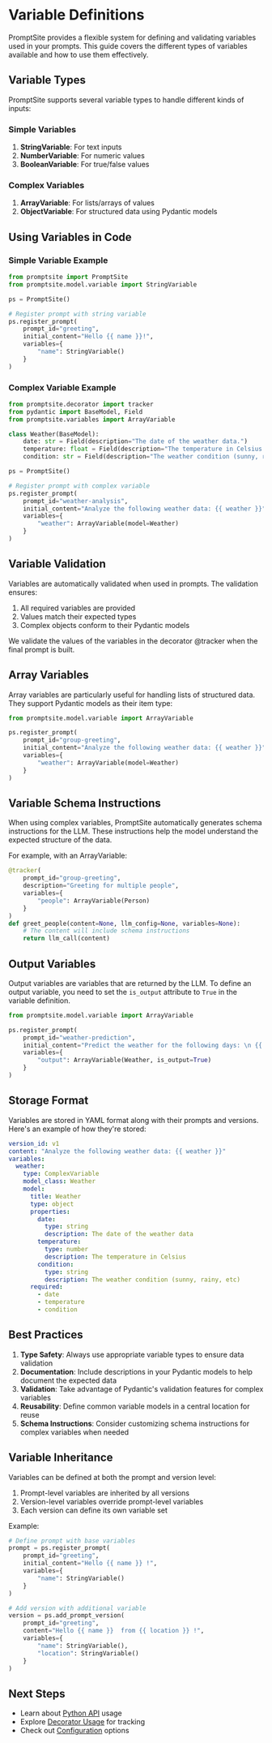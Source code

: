 # Variable Definitions

PromptSite provides a flexible system for defining and validating variables used in your prompts. This guide covers the different types of variables available and how to use them effectively.

## Variable Types

PromptSite supports several variable types to handle different kinds of inputs:

### Simple Variables

1. **StringVariable**: For text inputs
2. **NumberVariable**: For numeric values
3. **BooleanVariable**: For true/false values

### Complex Variables

1. **ArrayVariable**: For lists/arrays of values
2. **ObjectVariable**: For structured data using Pydantic models

## Using Variables in Code

### Simple Variable Example

```python
from promptsite import PromptSite
from promptsite.model.variable import StringVariable

ps = PromptSite()

# Register prompt with string variable
ps.register_prompt(
    prompt_id="greeting",
    initial_content="Hello {{ name }}!",
    variables={
        "name": StringVariable()
    }
)
```

### Complex Variable Example

```python
from promptsite.decorator import tracker
from pydantic import BaseModel, Field
from promptsite.variables import ArrayVariable

class Weather(BaseModel):
    date: str = Field(description="The date of the weather data.")
    temperature: float = Field(description="The temperature in Celsius.")
    condition: str = Field(description="The weather condition (sunny, rainy, etc).")

ps = PromptSite()

# Register prompt with complex variable
ps.register_prompt(
    prompt_id="weather-analysis",
    initial_content="Analyze the following weather data: {{ weather }}",
    variables={
        "weather": ArrayVariable(model=Weather)
    }
)
```

## Variable Validation

Variables are automatically validated when used in prompts. The validation ensures:

1. All required variables are provided
2. Values match their expected types
3. Complex objects conform to their Pydantic models

We validate the values of the variables in the decorator @tracker when the final prompt is built.

## Array Variables

Array variables are particularly useful for handling lists of structured data. They support Pydantic models as their item type:

```python
from promptsite.model.variable import ArrayVariable

ps.register_prompt(
    prompt_id="group-greeting",
    initial_content="Analyze the following weather data: {{ weather }}",
    variables={
        "weather": ArrayVariable(model=Weather)
    }
)
```

## Variable Schema Instructions

When using complex variables, PromptSite automatically generates schema instructions for the LLM. These instructions help the model understand the expected structure of the data.

For example, with an ArrayVariable:

```python
@tracker(
    prompt_id="group-greeting",
    description="Greeting for multiple people",
    variables={
        "people": ArrayVariable(Person)
    }
)
def greet_people(content=None, llm_config=None, variables=None):
    # The content will include schema instructions
    return llm_call(content)
```

## Output Variables

Output variables are variables that are returned by the LLM. To define an output variable, you need to set the `is_output` attribute to `True` in the variable definition.

```python
from promptsite.model.variable import ArrayVariable

ps.register_prompt(
    prompt_id="weather-prediction",
    initial_content="Predict the weather for the following days: \n {{ weather }}",
    variables={
        "output": ArrayVariable(Weather, is_output=True)
    }
)
```

## Storage Format

Variables are stored in YAML format along with their prompts and versions. Here's an example of how they're stored:

```yaml
version_id: v1
content: "Analyze the following weather data: {{ weather }}"
variables:
  weather:
    type: ComplexVariable
    model_class: Weather
    model:
      title: Weather
      type: object
      properties:
        date:
          type: string
          description: The date of the weather data
        temperature:
          type: number
          description: The temperature in Celsius
        condition:
          type: string
          description: The weather condition (sunny, rainy, etc)
      required:
        - date
        - temperature
        - condition
```

## Best Practices

1. **Type Safety**: Always use appropriate variable types to ensure data validation
2. **Documentation**: Include descriptions in your Pydantic models to help document the expected data
3. **Validation**: Take advantage of Pydantic's validation features for complex variables
4. **Reusability**: Define common variable models in a central location for reuse
5. **Schema Instructions**: Consider customizing schema instructions for complex variables when needed

## Variable Inheritance

Variables can be defined at both the prompt and version level:

1. Prompt-level variables are inherited by all versions
2. Version-level variables override prompt-level variables
3. Each version can define its own variable set

Example:

```python
# Define prompt with base variables
prompt = ps.register_prompt(
    prompt_id="greeting",
    initial_content="Hello {{ name }} !",
    variables={
        "name": StringVariable()
    }
)

# Add version with additional variable
version = ps.add_prompt_version(
    prompt_id="greeting",
    content="Hello {{ name }}  from {{ location }} !",
    variables={
        "name": StringVariable(),
        "location": StringVariable()
    }
)
```

## Next Steps

- Learn about [Python API](python-api.md) usage
- Explore [Decorator Usage](decorator.md) for tracking
- Check out [Configuration](configuration.md) options
```